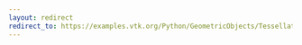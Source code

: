 ```yaml
---
layout: redirect
redirect_to: https://examples.vtk.org/Python/GeometricObjects/TessellatedBoxSource/
---
```

